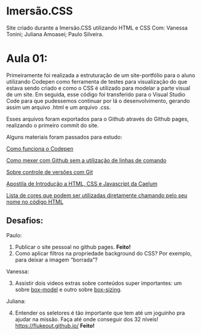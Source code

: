 # Imersão.CSS
Site criado durante a Imersão.CSS utilizando HTML e CSS
Com: Vanessa Tonini; Juliana Amoasei; Paulo Silveira.

<h1>Aula 01:</h1>

Primeiramente foi realizada a estruturação de um site-portfólio para o aluno utilizando Codepen como ferramenta de testes para visualização do que estava sendo criado e como o CSS é utilizado para modelar a parte visual de um site. Em seguida, esse código foi transferido para o Visual Studio Code para que pudessemos continuar por lá o desenvolvimento, gerando assim um arquivo .html e um arquivo .css.

<p>Esses arquivos foram exportados para o Github através do Github pages, realizando o primeiro commit do site.

Alguns materiais foram passados para estudo: 

<a href="https://www.alura.com.br/artigos/codepen-o-que-e-e-como-usar">Como funciona o Codepen</a>

<a href="https://www.youtube.com/watch?v=vhqTiQdUHfY">Como mexer com Github sem a utilização de linhas de comando</a>

<a href="https://www.slideshare.net/vanessametonini/controle-de-verso-com-git-167234722">Sobre controle de versões com Git</a>

<a href="https://www.caelum.com.br/apostila-html-css-javascript/introducao-a-html-e-css/#tags-html">Apostila de Introdução a HTML, CSS e Javascript da Caelum</a>

<a href="https://htmlcolorcodes.com/color-names/">Lista de cores que podem ser utilizadas diretamente chamando pelo seu nome no código HTML</a>

<h2>Desafios:</h2>

Paulo:

1. Publicar o site pessoal no github pages. <b>Feito!</b>
2. Como aplicar filtros na propriedade background do CSS? Por exemplo, para deixar a imagem “borrada”?

Vanessa:

3. Assistir dois videos extras sobre conteúdos super importantes: um sobre <a href="https://www.youtube.com/watch?v=pZrAG27KZSg&feature=youtu.be">box-model</a> e outro sobre <a href="https://www.youtube.com/watch?v=Q33ojlocKc0&feature=youtu.be">box-sizing</a>.

Juliana:

4. Entender os seletores é tão importante que tem até um joguinho pra ajudar na missão. Faça até onde conseguir dos 32 níveis! https://flukeout.github.io/ <b>Feito!</b>
